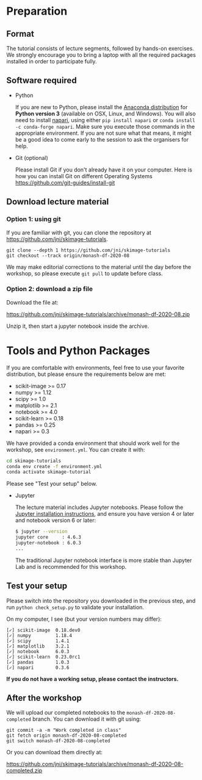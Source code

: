 # Preparation

## Format

The tutorial consists of lecture segments, followed by hands-on
exercises.  We strongly encourage you to bring a laptop with all the
required packages installed in order to participate fully.

## Software required
- Python

  If you are new to Python, please install the
  [Anaconda distribution](https://www.anaconda.com/distribution/) for
  **Python version 3** (available on OSX, Linux, and Windows).
  You will also need to install [napari](https://napari.org), using
  either `pip install napari` or `conda install -c conda-forge napari`.
  Make sure you execute those commands in the appropriate environment. If you
  are not sure what that means, it might be a good idea to come early to the
  session to ask the organisers for help.
  
- Git (optional)

  Please install Git if you don't already have it on your computer.
  Here is how you can install Git on different Operating Systems https://github.com/git-guides/install-git
  
## Download lecture material


### Option 1: using git

If you are familiar with git, you can clone the repository at
https://github.com/jni/skimage-tutorials.

```
git clone --depth 1 https://github.com/jni/skimage-tutorials
git checkout --track origin/monash-df-2020-08
```

We may make editorial corrections to the material until the day before
the workshop, so please execute `git pull` to update before class.

### Option 2: download a zip file

Download the file at:

https://github.com/jni/skimage-tutorials/archive/monash-df-2020-08.zip

Unzip it, then start a jupyter notebook inside the archive.

# Tools and Python Packages
  If you are comfortable with environments, feel free to use your favorite
  distribution, but please ensure the requirements below are met:

  - scikit-image >= 0.17
  - numpy >= 1.12
  - scipy >= 1.0
  - matplotlib >= 2.1
  - notebook >= 4.0
  - scikit-learn >= 0.18
  - pandas >= 0.25
  - napari >= 0.3

  We have provided a conda environment that should work well for the workshop,
  see `environment.yml`. You can create it with:

  ```bash
  cd skimage-tutorials
  conda env create -f environment.yml
  conda activate skimage-tutorial
  ```

  Please see "Test your setup" below.

- Jupyter

  The lecture material includes Jupyter notebooks.  Please follow the
  [Jupyter installation instructions](http://jupyter.readthedocs.io/en/latest/install.html),
  and ensure you have version 4 or later and notebook version 6 or later:

  ```bash
  $ jupyter --version
  jupyter core     : 4.6.3
  jupyter-notebook : 6.0.3
  ...
  ```

  The traditional Jupyter notebook interface is more stable than Jupyter Lab and is recommended for this workshop.


## Test your setup

Please switch into the repository you downloaded in the previous step,
and run `python check_setup.py` to validate your installation.

On my computer, I see (but your version numbers may differ):

```
[✓] scikit-image  0.18.dev0
[✓] numpy         1.18.4
[✓] scipy         1.4.1
[✓] matplotlib    3.2.1
[✓] notebook      6.0.3
[✓] scikit-learn  0.23.0rc1
[✓] pandas        1.0.3
[✓] napari        0.3.6
```

**If you do not have a working setup, please contact the instructors.**

## After the workshop

We will upload our completed notebooks to the
`monash-df-2020-08-completed` branch. You can download it with git using:

```
git commit -a -m "Work completed in class"
git fetch origin monash-df-2020-08-completed
git switch monash-df-2020-08-completed
```

Or you can download them directly at:

https://github.com/jni/skimage-tutorials/archive/monash-df-2020-08-completed.zip


